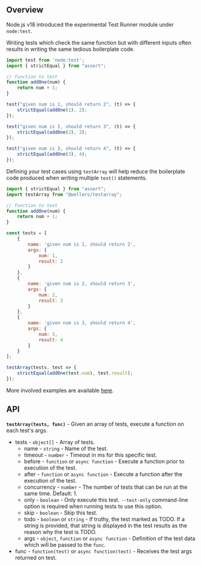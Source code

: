 ## Overview

Node.js v18 introduced the experimental Test Runner module under `node:test`. 

Writing tests which check the same function but with different inputs often results in writing the same tedious boilerplate code.

```js
import test from 'node:test';
import { strictEqual } from "assert";

// function to test
function addOne(num) {
	return num + 1;
}

test("given num is 1, should return 2", (t) => {
	strictEqual(addOne(1), 2);
});

test("given num is 2, should return 3", (t) => {
	strictEqual(addOne(2), 3);
});

test("given num is 3, should return 4", (t) => {
	strictEqual(addOne(3), 4);
});
```

Defining your test cases using `testArray` will help reduce the boilerplate code produced when writing multiple `test()` statements.

```js
import { strictEqual } from "assert";
import testArray from "@wellers/testarray";

// function to test
function addOne(num) {
	return num + 1;
}

const tests = [
	{
		name: 'given num is 1, should return 2',
		args: {
			num: 1,
			result: 2
		}
	},
	{
		name: 'given num is 2, should return 3',		
		args: {
			num: 2,
			result: 3
		}
	},
	{
		name: 'given num is 3, should return 4',
		args: {
			num: 3,
			result: 4
		}
	}
];

testArray(tests, test => {
	strictEqual(addOne(test.num), test.result);
});
```

More involved examples are available [here](https://github.com/wellers/testarray/tree/master/examples).


## API

**`testArray(tests, func)`** - Given an array of tests, execute a function on each test's args.

* tests - `object[]` - Array of tests.
	* name - `string` - Name of the test.
	* timeout - `number` - Timeout in ms for this specific test.
	* before - `function` or `async function` - Execute a function prior to execution of the test.
	* after - `function` or `async function` - Execute a function after the execution of the test.
	* concurrency - `number` - The number of tests that can be run at the same time. Default: 1.
	* only - `boolean` - Only execute this test. `--test-only` command-line option is required when running tests to use this option.
	* skip - `boolean` - Skip this test.
	* todo - `boolean` or `string` - If truthy, the test marked as TODO. If a string is provided, that string is displayed in the test results as the reason why the test is TODO.
	* args - `object`, `function` or `async function` - Definition of the test data which will be passed to the `func`.
* func - `function(test)` or `async function(test)` - Receives the test args returned on test.
